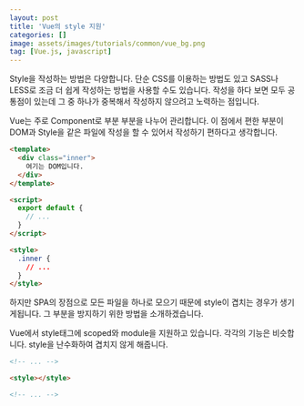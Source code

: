 ```yaml
---
layout: post
title: 'Vue의 style 지원'
categories: []
image: assets/images/tutorials/common/vue_bg.png
tag: [Vue.js, javascript]
---
```


Style을 작성하는 방법은 다양합니다. 단순 CSS를 이용하는 방법도 있고 SASS나 LESS로 조금 더 쉽게 작성하는 방법을 사용할 수도 있습니다. 작성을 하다 보면 모두 공통점이 있는데 그 중 하나가 중복해서 작성하지 않으려고 노력하는 점입니다.

Vue는 주로 Component로 부분 부분을 나누어 관리합니다. 이 점에서 편한 부분이 DOM과 Style을 같은 파일에 작성을 할 수 있어서 작성하기 편하다고 생각합니다.

```html
<template>
  <div class="inner">
    여기는 DOM입니다.
  </div>
</template>

<script>
  export default {
    // ...
  }
</script>

<style>
  .inner {
    // ...
  }
</style>
```

하지만 SPA의 장점으로 모든 파일을 하나로 모으기 때문에 style이 겹치는 경우가 생기게됩니다. 그 부분을 방지하기 위한 방법을 소개하겠습니다.

Vue에서 style태그에 scoped와 module을 지원하고 있습니다. 각각의 기능은 비슷합니다. style을 난수화하여 겹치지 않게 해줍니다.

```html
<!-- ... -->

<style></style>

<!-- ... -->
```
